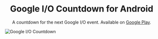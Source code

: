 <h1 align="center">Google I/O Countdown for Android</h1>

<p align="center">A countdown for the next Google I/O event. Available on <a target="_blank" href="https://play.google.com/store/apps/details?id=com.javiersantos.googleiocountdown">Google Play</a>.</p>

![Google I/O Countdown](http://i.imgur.com/lLOOeNX.png)
